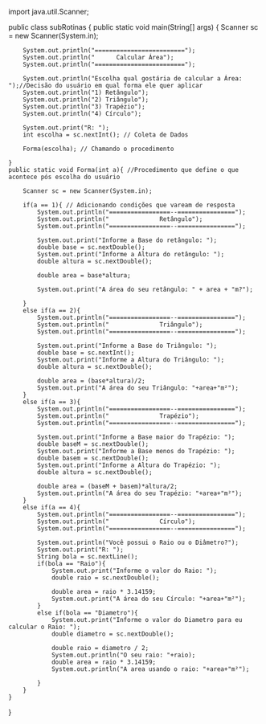 
import java.util.Scanner;

public class subRotinas {
    public static void main(String[] args) {
        Scanner sc = new Scanner(System.in);

        System.out.println("=========================");
        System.out.println("      Calcular Área");
        System.out.println("=========================");

        System.out.println("Escolha qual gostária de calcular a Área: ");//Decisão do usuário em qual forma ele quer aplicar
        System.out.println("1) Retângulo");
        System.out.println("2) Triângulo");
        System.out.println("3) Trapézio");
        System.out.println("4) Círculo");

        System.out.print("R: ");
        int escolha = sc.nextInt(); // Coleta de Dados

        Forma(escolha); // Chamando o procedimento

    }
    public static void Forma(int a){ //Procedimento que define o que acontece pós escolha do usuário

        Scanner sc = new Scanner(System.in);

        if(a == 1){ // Adicionando condições que vaream de resposta
            System.out.println("=================--================");
            System.out.println("              Retângulo");
            System.out.println("=================--================");

            System.out.print("Informe a Base do retângulo: ");
            double base = sc.nextDouble();
            System.out.print("Informe a Altura do retângulo: ");
            double altura = sc.nextDouble();

            double area = base*altura;

            System.out.print("A área do seu retângulo: " + area + "m?");

        }
        else if(a == 2){
            System.out.println("=================--================");
            System.out.println("              Triângulo");
            System.out.println("=================--================");

            System.out.print("Informe a Base do Triângulo: ");
            double base = sc.nextInt();
            System.out.print("Informe a Altura do Triângulo: ");
            double altura = sc.nextDouble();

            double area = (base*altura)/2;
            System.out.print("A área do seu Triângulo: "+area+"m²");
        }
        else if(a == 3){
            System.out.println("=================--================");
            System.out.println("              Trapézio");
            System.out.println("=================--================");

            System.out.print("Informe a Base maior do Trapézio: ");
            double baseM = sc.nextDouble();
            System.out.print("Informe a Base menos do Trapézio: ");
            double basem = sc.nextDouble();
            System.out.print("Informe a Altura do Trapézio: ");
            double altura = sc.nextDouble();

            double area = (baseM + basem)*altura/2;
            System.out.println("A área do seu Trapézio: "+area+"m²");
        }
        else if(a == 4){
            System.out.println("=================--================");
            System.out.println("              Círculo");
            System.out.println("=================--================");

            System.out.println("Você possui o Raio ou o Diâmetro?");
            System.out.print("R: ");
            String bola = sc.nextLine();
            if(bola == "Raio"){
                System.out.print("Informe o valor do Raio: ");
                double raio = sc.nextDouble();

                double area = raio * 3.14159;
                System.out.print("A área do seu Círculo: "+area+"m²");
            }
            else if(bola == "Diametro"){
                System.out.print("Informe o valor do Diametro para eu calcular o Raio: ");
                double diametro = sc.nextDouble();

                double raio = diametro / 2;
                System.out.println("O seu raio: "+raio);
                double area = raio * 3.14159;
                System.out.println("A area usando o raio: "+area+"m²");

            }
        }
    }
}
